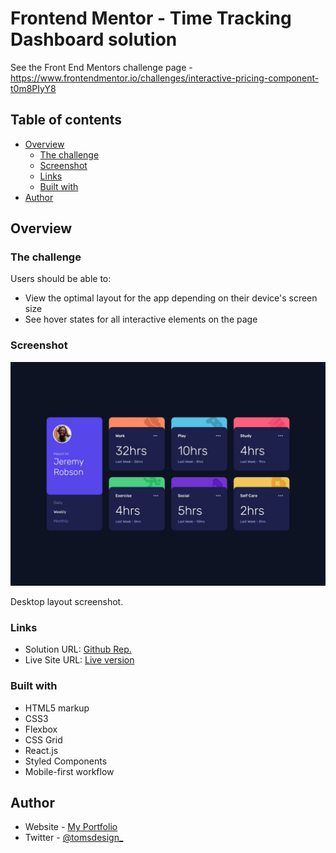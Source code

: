 # Frontend Mentor - Time Tracking Dashboard solution

See the Front End Mentors challenge page - https://www.frontendmentor.io/challenges/interactive-pricing-component-t0m8PIyY8

## Table of contents

- [Overview](#overview)
  - [The challenge](#the-challenge)
  - [Screenshot](#screenshot)
  - [Links](#links)
  - [Built with](#built-with)
- [Author](#author)

## Overview

### The challenge

Users should be able to:

- View the optimal layout for the app depending on their device's screen size
- See hover states for all interactive elements on the page

### Screenshot

![](./design/desktop-design.jpg)

Desktop layout screenshot.

### Links

- Solution URL: [Github Rep.](https://github.com/ph4ntom5/time-tracking-app)
- Live Site URL: [Live version](https://admiring-spence-c401e0.netlify.app/)

### Built with

- HTML5 markup
- CSS3
- Flexbox
- CSS Grid
- React.js
- Styled Components
- Mobile-first workflow

## Author

- Website - [My Portfolio](https://www.tomsweb.site)
- Twitter - [@tomsdesign\_](https://www.twitter.com/tomsdesign_)
